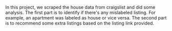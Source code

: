 In this project, we scraped the house data from craigslist and did some analysis. 
The first part is to identify if there's any mislabeled listing. For example, an apartment was labeled as house or vice versa. 
The second part is to recommend some extra listings based on the listing link provided. 
